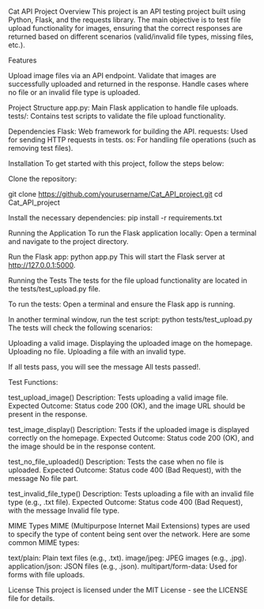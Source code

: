Cat API Project
Overview
This project is an API testing project built using Python, Flask, and the requests library. The main objective is to test file upload functionality for images, ensuring that the correct responses are returned based on different scenarios (valid/invalid file types, missing files, etc.).

Features 

Upload image files via an API endpoint.
Validate that images are successfully uploaded and returned in the response.
Handle cases where no file or an invalid file type is uploaded.

Project Structure
app.py: Main Flask application to handle file uploads.
tests/: Contains test scripts to validate the file upload functionality.

Dependencies
Flask: Web framework for building the API.
requests: Used for sending HTTP requests in tests.
os: For handling file operations (such as removing test files).

Installation
To get started with this project, follow the steps below:

Clone the repository:

git clone https://github.com/yourusername/Cat_API_project.git
cd Cat_API_project

Install the necessary dependencies:
pip install -r requirements.txt

Running the Application
To run the Flask application locally:
Open a terminal and navigate to the project directory.

Run the Flask app:
python app.py
This will start the Flask server at http://127.0.0.1:5000.

Running the Tests
The tests for the file upload functionality are located in the tests/test_upload.py file.

To run the tests:
Open a terminal and ensure the Flask app is running.

In another terminal window, run the test script:
python tests/test_upload.py
The tests will check the following scenarios:

Uploading a valid image.
Displaying the uploaded image on the homepage.
Uploading no file.
Uploading a file with an invalid type.

If all tests pass, you will see the message All tests passed!.

Test Functions:

test_upload_image()
Description: Tests uploading a valid image file.
Expected Outcome: Status code 200 (OK), and the image URL should be present in the response.

test_image_display()
Description: Tests if the uploaded image is displayed correctly on the homepage.
Expected Outcome: Status code 200 (OK), and the image should be in the response content.

test_no_file_uploaded()
Description: Tests the case when no file is uploaded.
Expected Outcome: Status code 400 (Bad Request), with the message No file part.

test_invalid_file_type()
Description: Tests uploading a file with an invalid file type (e.g., .txt file).
Expected Outcome: Status code 400 (Bad Request), with the message Invalid file type.

MIME Types
MIME (Multipurpose Internet Mail Extensions) types are used to specify the type of content being sent over the network.
Here are some common MIME types:

text/plain: Plain text files (e.g., .txt).
image/jpeg: JPEG images (e.g., .jpg).
application/json: JSON files (e.g., .json).
multipart/form-data: Used for forms with file uploads.

License
This project is licensed under the MIT License - see the LICENSE file for details.